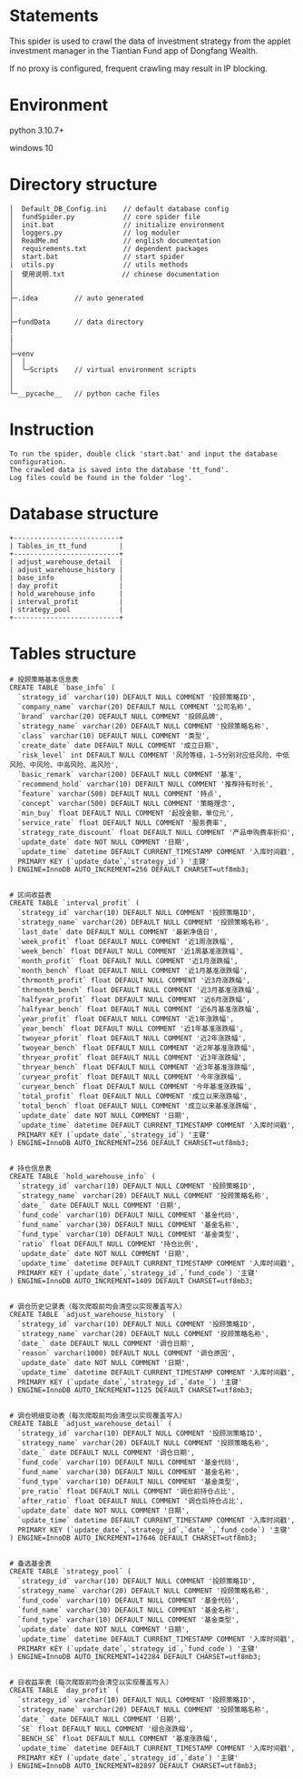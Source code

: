 # Statements
This spider is used to crawl the data of investment strategy from the applet investment manager in the Tiantian Fund app of Dongfang Wealth. 

If no proxy is configured, frequent crawling may result in IP blocking.



# Environment

python 3.10.7+

windows 10




# Directory structure
    │  Default_DB_Config.ini    // default database config
    │  fundSpider.py			// core spider file
    │  init.bat					// initialize environment
    │  loggers.py				// log moduler
    │  ReadMe.md				// english documentation
    │  requirements.txt			// dependent packages
    │  start.bat				// start spider
    |  utils.py					// utils methods
    │  使用说明.txt				 // chinese documentation
    │  
    │
    ├─.idea			// auto generated					
    │     
    │      
    ├─fundData		// data directory
    │ 
    |
    │          
    ├─venv			
    │  │              
    │  └─Scripts	// virtual environment scripts
    │      
    │              
    └─__pycache__	// python cache files



# Instruction

```
To run the spider, double click 'start.bat' and input the database configuration. 
The crawled data is saved into the database 'tt_fund'.
Log files could be found in the folder 'log'.
```



# Database structure

```
+--------------------------+
| Tables_in_tt_fund        |
+--------------------------+
| adjust_warehouse_detail  |
| adjust_warehouse_history |
| base_info                |
| day_profit               |
| hold_warehouse_info      |
| interval_profit          |
| strategy_pool            |
+--------------------------+
```



# Tables structure

```mysql
# 投顾策略基本信息表
CREATE TABLE `base_info` (
  `strategy_id` varchar(10) DEFAULT NULL COMMENT '投顾策略ID',
  `company_name` varchar(20) DEFAULT NULL COMMENT '公司名称',
  `brand` varchar(20) DEFAULT NULL COMMENT '投顾品牌',
  `strategy_name` varchar(20) DEFAULT NULL COMMENT '投顾策略名称',
  `class` varchar(10) DEFAULT NULL COMMENT '类型',
  `create_date` date DEFAULT NULL COMMENT '成立日期',
  `risk_level` int DEFAULT NULL COMMENT '风险等级，1—5分别对应低风险、中低风险、中风险、中高风险、高风险',
  `basic_remark` varchar(200) DEFAULT NULL COMMENT '基准',
  `recommend_hold` varchar(10) DEFAULT NULL COMMENT '推荐持有时长',
  `feature` varchar(500) DEFAULT NULL COMMENT '特点',
  `concept` varchar(500) DEFAULT NULL COMMENT '策略理念',
  `min_buy` float DEFAULT NULL COMMENT '起投金额，单位元',
  `service_rate` float DEFAULT NULL COMMENT '服务费率',
  `strategy_rate_discount` float DEFAULT NULL COMMENT '产品申购费率折扣',
  `update_date` date NOT NULL COMMENT '日期',
  `update_time` datetime DEFAULT CURRENT_TIMESTAMP COMMENT '入库时间戳',
  PRIMARY KEY (`update_date`,`strategy_id`) '主键'
) ENGINE=InnoDB AUTO_INCREMENT=256 DEFAULT CHARSET=utf8mb3;


# 区间收益表
CREATE TABLE `interval_profit` (
  `strategy_id` varchar(10) DEFAULT NULL COMMENT '投顾策略ID',
  `strategy_name` varchar(20) DEFAULT NULL COMMENT '投顾策略名称',
  `last_date` date DEFAULT NULL COMMENT '最新净值日',
  `week_profit` float DEFAULT NULL COMMENT '近1周涨跌幅',
  `week_bench` float DEFAULT NULL COMMENT '近1周基准涨跌幅',
  `month_profit` float DEFAULT NULL COMMENT '近1月涨跌幅',
  `month_bench` float DEFAULT NULL COMMENT '近1月基准涨跌幅',
  `thrmonth_profit` float DEFAULT NULL COMMENT '近3月涨跌幅',
  `thrmonth_bench` float DEFAULT NULL COMMENT '近3月基准涨跌幅',
  `halfyear_profit` float DEFAULT NULL COMMENT '近6月涨跌幅',
  `halfyear_bench` float DEFAULT NULL COMMENT '近6月基准涨跌幅',
  `year_profit` float DEFAULT NULL COMMENT '近1年涨跌幅',
  `year_bench` float DEFAULT NULL COMMENT '近1年基准涨跌幅',
  `twoyear_pforit` float DEFAULT NULL COMMENT '近2年涨跌幅',
  `twoyear_bench` float DEFAULT NULL COMMENT '近2年基准涨跌幅',
  `thryear_profit` float DEFAULT NULL COMMENT '近3年涨跌幅',
  `thryear_bench` float DEFAULT NULL COMMENT '近3年基准涨跌幅',
  `curyear_profit` float DEFAULT NULL COMMENT '今年涨跌幅',
  `curyear_bench` float DEFAULT NULL COMMENT '今年基准涨跌幅',
  `total_profit` float DEFAULT NULL COMMENT '成立以来涨跌幅',
  `total_bench` float DEFAULT NULL COMMENT '成立以来基准涨跌幅',
  `update_date` date NOT NULL COMMENT '日期',
  `update_time` datetime DEFAULT CURRENT_TIMESTAMP COMMENT '入库时间戳',
  PRIMARY KEY (`update_date`,`strategy_id`) '主键'
) ENGINE=InnoDB AUTO_INCREMENT=256 DEFAULT CHARSET=utf8mb3;


# 持仓信息表
CREATE TABLE `hold_warehouse_info` (
  `strategy_id` varchar(10) DEFAULT NULL COMMENT '投顾策略ID',
  `strategy_name` varchar(20) DEFAULT NULL COMMENT '投顾策略名称',
  `date_` date DEFAULT NULL COMMENT '日期',
  `fund_code` varchar(10) DEFAULT NULL COMMENT '基金代码',
  `fund_name` varchar(30) DEFAULT NULL COMMENT '基金名称',
  `fund_type` varchar(10) DEFAULT NULL COMMENT '基金类型',
  `ratio` float DEFAULT NULL COMMENT '持仓比例',
  `update_date` date NOT NULL COMMENT '日期',
  `update_time` datetime DEFAULT CURRENT_TIMESTAMP COMMENT '入库时间戳',
  PRIMARY KEY (`update_date`,`strategy_id`,`fund_code`) '主键'
) ENGINE=InnoDB AUTO_INCREMENT=1409 DEFAULT CHARSET=utf8mb3;


# 调仓历史记录表（每次爬取前均会清空以实现覆盖写入）
CREATE TABLE `adjust_warehouse_history` (
  `strategy_id` varchar(10) DEFAULT NULL COMMENT '投顾策略ID',
  `strategy_name` varchar(20) DEFAULT NULL COMMENT '投顾策略名称',
  `date_` date DEFAULT NULL COMMENT '调仓日期',
  `reason` varchar(1000) DEFAULT NULL COMMENT '调仓原因',
  `update_date` date NOT NULL COMMENT '日期',
  `update_time` datetime DEFAULT CURRENT_TIMESTAMP COMMENT '入库时间戳',
  PRIMARY KEY (`update_date`,`strategy_id`,`date_`) '主键'
) ENGINE=InnoDB AUTO_INCREMENT=1125 DEFAULT CHARSET=utf8mb3;


# 调仓明细变动表（每次爬取前均会清空以实现覆盖写入）
CREATE TABLE `adjust_warehouse_detail` (
  `strategy_id` varchar(10) DEFAULT NULL COMMENT '投顾测策略ID',
  `strategy_name` varchar(20) DEFAULT NULL COMMENT '投顾策略名称',
  `date_` date DEFAULT NULL COMMENT '调仓日期',
  `fund_code` varchar(10) DEFAULT NULL COMMENT '基金代码',
  `fund_name` varchar(30) DEFAULT NULL COMMENT '基金名称',
  `fund_type` varchar(10) DEFAULT NULL COMMENT '基金类型',
  `pre_ratio` float DEFAULT NULL COMMENT '调仓前持仓占比',
  `after_ratio` float DEFAULT NULL COMMENT '调仓后持仓占比',
  `update_date` date NOT NULL COMMENT '日期',
  `update_time` datetime DEFAULT CURRENT_TIMESTAMP COMMENT '入库时间戳',
  PRIMARY KEY (`update_date`,`strategy_id`,`date_`,`fund_code`) '主键'
) ENGINE=InnoDB AUTO_INCREMENT=17646 DEFAULT CHARSET=utf8mb3;


# 备选基金表
CREATE TABLE `strategy_pool` (
  `strategy_id` varchar(10) DEFAULT NULL COMMENT '投顾策略ID',
  `strategy_name` varchar(20) DEFAULT NULL COMMENT '投顾策略名称',
  `fund_code` varchar(10) DEFAULT NULL COMMENT '基金代码',
  `fund_name` varchar(30) DEFAULT NULL COMMENT '基金名称',
  `fund_type` varchar(10) DEFAULT NULL COMMENT '基金类型',
  `update_date` date NOT NULL COMMENT '日期',
  `update_time` datetime DEFAULT CURRENT_TIMESTAMP COMMENT '入库时间戳',
  PRIMARY KEY (`update_date`,`strategy_id`,`fund_code`) '主键'
) ENGINE=InnoDB AUTO_INCREMENT=142284 DEFAULT CHARSET=utf8mb3;


# 日收益率表（每次爬取前均会清空以实现覆盖写入）
CREATE TABLE `day_profit` (
  `strategy_id` varchar(10) DEFAULT NULL COMMENT '投顾策略ID',
  `strategy_name` varchar(20) DEFAULT NULL COMMENT '投顾策略名称',
  `date_` date DEFAULT NULL COMMENT '日期',
  `SE` float DEFAULT NULL COMMENT '组合涨跌幅',
  `BENCH_SE` float DEFAULT NULL COMMENT '基准涨跌幅',
  `update_time` datetime DEFAULT CURRENT_TIMESTAMP COMMENT '入库时间戳',
  PRIMARY KEY (`update_date`,`strategy_id`,`date`) '主键'
) ENGINE=InnoDB AUTO_INCREMENT=82897 DEFAULT CHARSET=utf8mb3;
```

